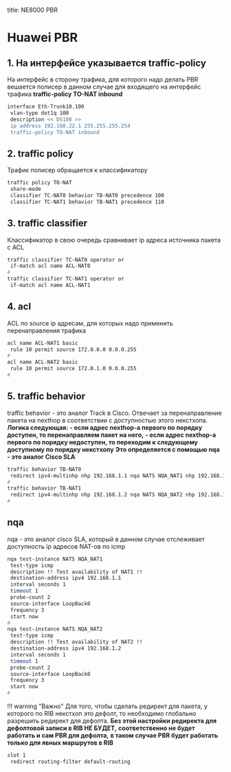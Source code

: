 title: NE8000 PBR

# Huawei PBR
## 1. На интерфейсе указывается traffic-policy 
На интерфейс в сторону трафика, для которого надо делать PBR вешается полисер
в данном случае для входящего на интерфейс трафика
**traffic-policy TO-NAT inbound**
```bash
interface Eth-Trunk10.100
 vlan-type dot1q 100
 description << DS100 >>
 ip address 192.168.22.1 255.255.255.254
 traffic-policy TO-NAT inbound
```
## 2. traffic policy
Трафик полисер обращается к классификатору
```bash
traffic policy TO-NAT
 share-mode
 classifier TC-NAT0 behavior TB-NAT0 precedence 100
 classifier TC-NAT1 behavior TB-NAT1 precedence 110
```

## 3. traffic classifier
Классификатор в свою очередь сравнивает ip адреса источника пакета с ACL
```bash
traffic classifier TC-NAT0 operator or
 if-match acl name ACL-NAT0
#
traffic classifier TC-NAT1 operator or
 if-match acl name ACL-NAT1
```

## 4. acl
ACL по source ip адресам, для которых надо применить перенаправления трафика
```bash
acl name ACL-NAT1 basic
 rule 10 permit source 172.0.0.0 0.0.0.255
#
acl name ACL-NAT2 basic
 rule 10 permit source 172.0.1.0 0.0.0.255
#
```

## 5. traffic behavior 
traffic behavior - это аналог Track в Cisco.
Отвечает за перенаправление пакета на nexthop в соответствии с доступностью этого некстхопа.
**Логика следующая:**
**- если адрес nexthop-a первого по порядку доступен, то перенаправляем пакет на него,**
**- если адрес nexthop-a первого по порядку недоступен, то переходим к следующему доступному по порядку некстхопу**
**Это определяется с помощью nqa - это аналог Cisco SLA**

```bash
traffic behavior TB-NAT0
 redirect ipv4-multinhp nhp 192.168.1.1 nqa NATS NQA_NAT1 nhp 192.168.1.2 nqa NATS NQA_NAT2 routing-filter default-routing pri-type common
#
traffic behavior TB-NAT1
 redirect ipv4-multinhp nhp 192.168.1.2 nqa NATS NQA_NAT2 nhp 192.168.1.1 nqa NATS NQA_NAT1 routing-filter default-routing pri-type common
#
```

## nqa 
nqa - это аналог cisco SLA, который в данном случае отслеживает доступность ip адресов NAT-ов по icmp
```bash
nqa test-instance NATS NQA_NAT1
 test-type icmp
 description !! Test availability of NAT1 !!
 destination-address ipv4 192.168.1.1
 interval seconds 1
 timeout 1
 probe-count 2
 source-interface LoopBack0
 frequency 3
 start now
#
nqa test-instance NATS NQA_NAT2
 test-type icmp
 description !! Test availability of NAT2 !!
 destination-address ipv4 192.168.1.2
 interval seconds 1
 timeout 1
 probe-count 2
 source-interface LoopBack0
 frequency 3
 start now
#
```

!!! warning "Важно"
	Для того, чтобы сделать редирект для пакета, у которого по RIB некстхоп это дефолт,
	то необходимо глобально разрешить редирект для дефолта.
	**Без этой настройки редиректа для дефолтовой записи в RIB НЕ БУДЕТ,**
	**соответственно не будет работать и сам PBR для дефолта,**
	**в таком случае PBR будет работать только для явных маршрутов в RIB**
 
```bash
slot 1          
 redirect routing-filter default-routing
```